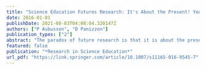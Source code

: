 ```yaml
---
title: "Science Education Futures Research: It's About the Present! Your Move"
date: 2016-01-01
publishDate: 2021-08-03T04:08:04.320147Z
authors: ["P Aubusson", "D Panizzon"]
publication_types: ["2"]
abstract: "The paradox of future research is that it is about the present. To position future research as being primarily about anticipating, predicting or proposing alternative futures, misses its fundamental purpose. Certainly, it requires visions of varied alternative futures but a key …"
featured: false
publication: "*Research in Science Education*"
url_pdf: "https://link.springer.com/article/10.1007/s11165-016-9545-7"
---
```


